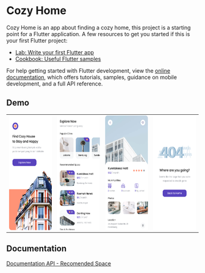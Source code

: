 
# Cozy Home

Cozy Home is an app about finding a cozy home, this project is a starting point for a Flutter application.
A few resources to get you started if this is your first Flutter project:

- [Lab: Write your first Flutter app](https://docs.flutter.dev/get-started/codelab)
- [Cookbook: Useful Flutter samples](https://docs.flutter.dev/cookbook)

For help getting started with Flutter development, view the
[online documentation](https://docs.flutter.dev/), which offers tutorials,
samples, guidance on mobile development, and a full API reference.

## Demo
<table>
<tr>
<td>
<img src="https://github.com/dedikahfi/cozy_home/blob/main/assets/demo/Splash.png" width="150px" height="300px">
</td>
<td>
<img src="https://github.com/dedikahfi/cozy_home/blob/main/assets/demo/Home.png" width="150px" height="300px">
</td>
<td>
<img src="https://github.com/dedikahfi/cozy_home/blob/main/assets/demo/Details.png" width="150px" height="300px">
</td>
<td>
<img src="https://github.com/dedikahfi/cozy_home/blob/main/assets/demo/404.png" width="150px" height="300px">
</td>
</tr>
</table>

## Documentation
[Documentation API - Recomended Space](https://bwa-cozy.herokuapp.com/recommended-spaces)
